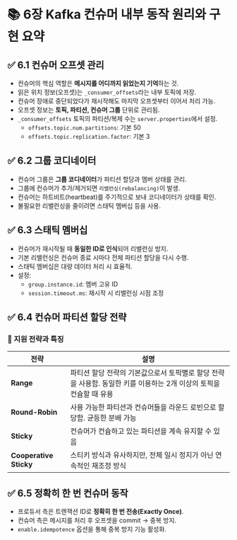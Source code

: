 # 📚 6장 Kafka 컨슈머 내부 동작 원리와 구현 요약

## ✅ 6.1 컨슈머 오프셋 관리

- 컨슈머의 핵심 역할은 **메시지를 어디까지 읽었는지 기억**하는 것.
- 읽은 위치 정보(오프셋)는 `_consumer_offsets`라는 내부 토픽에 저장.
- 컨슈머 장애로 중단되었다가 재시작해도 마지막 오프셋부터 이어서 처리 가능.
- 오프셋 정보는 **토픽, 파티션, 컨슈머 그룹** 단위로 관리됨.
- `_consumer_offsets` 토픽의 파티션/복제 수는 `server.properties`에서 설정.
  - `offsets.topic.num.partitions`: 기본 50
  - `offsets.topic.replication.factor`: 기본 3

## ✅ 6.2 그룹 코디네이터

- 컨슈머 그룹은 **그룹 코디네이터**가 파티션 할당과 멤버 상태를 관리.
- 그룹에 컨슈머가 추가/제거되면 `리밸런싱(rebalancing)`이 발생.
- 컨슈머는 하트비트(heartbeat)를 주기적으로 보내 코디네이터가 상태를 확인.
- 불필요한 리밸런싱을 줄이려면 스태틱 멤버십 등을 사용.

## ✅ 6.3 스태틱 멤버십

- 컨슈머가 재시작될 때 **동일한 ID로 인식**되어 리밸런싱 방지.
- 기본 리밸런싱은 컨슈머 종료 시마다 전체 파티션 할당을 다시 수행.
- 스태틱 멤버십은 대량 데이터 처리 시 효율적.
- 설정:
  - `group.instance.id`: 멤버 고유 ID
  - `session.timeout.ms`: 재시작 시 리밸런싱 시점 조정

## ✅ 6.4 컨슈머 파티션 할당 전략

### 🔹 지원 전략과 특징

| 전략 | 설명 |
|--|--|
| **Range** | 파티션 할당 전략의 기본값으로서 토픽별로 할당 전략을 사용함. 동일한 키를 이용하는 2개 이상의 토픽을 컨슘할 때 유용 |
| **Round-Robin** | 사용 가능한 파티션과 컨슈머들을 라운드 로빈으로 할당함. 균등한 분배 가능 |
| **Sticky** | 컨슈머가 컨슘하고 있는 파티션을 계속 유지할 수 있음 |
| **Cooperative Sticky** | 스티키 방식과 유사하지만, 전체 일시 정지가 아닌 연속적인 재조정 방식 |

## ✅ 6.5 정확히 한 번 컨슈머 동작

- 프로듀서 측은 트랜잭션 ID로 **정확히 한 번 전송(Exactly Once)**.
- 컨슈머 측은 메시지를 처리 후 오프셋을 commit → 중복 방지.
- `enable.idempotence` 옵션을 통해 중복 방지 기능 활성화.
